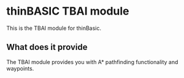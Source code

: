 # thinBASIC TBAI module
This is the TBAI module for thinBasic.

## What does it provide
The TBAI module provides you with A* pathfinding functionality and waypoints.
